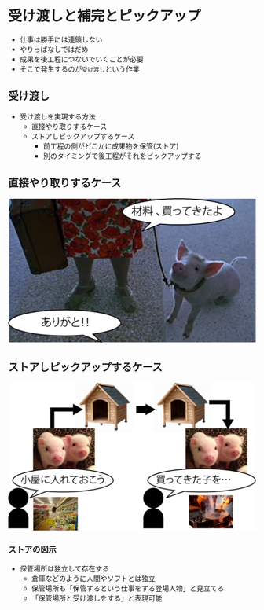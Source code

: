 # 受け渡しと補完とピックアップ

* 仕事は勝手には連鎖しない
* やりっぱなしではだめ
* 成果を後工程につないでいくことが必要
* そこで発生するのが`受け渡し`という作業

## 受け渡し

* 受け渡しを実現する方法
    * 直接やり取りするケース
    * ストアしピックアップするケース
        * 前工程の側がどこかに成果物を保管(ストア)
        * 別のタイミングで後工程がそれをピックアップする

## 直接やり取りするケース

![work_00](image/work_00.png)

## ストアしピックアップするケース

![work_01](image/work_01.png)

### ストアの図示

* 保管場所は独立して存在する
    * 倉庫などのように人間やソフトとは独立
    * 保管場所も「保管するという仕事をする登場人物」と見立てる
    * 「保管場所と受け渡しをする」と表現可能
